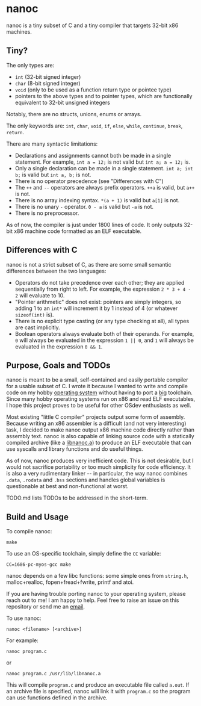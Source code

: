 
# nanoc
nanoc is a tiny subset of C and a tiny compiler that targets 32-bit x86 machines.

## Tiny?
The only types are:
- `int` (32-bit signed integer)
- `char` (8-bit signed integer)
- `void` (only to be used as a function return type or pointee type)
- pointers to the above types and to pointer types, which are functionally equivalent
  to 32-bit unsigned integers

Notably, there are no structs, unions, enums or arrays.

The only keywords are: `int`, `char`, `void`, `if`, `else`, `while`, `continue`, `break`, `return`.

There are many syntactic limitations:
- Declarations and assignments cannot both be made in a single statement. For example, `int a = 12;` is not valid but `int a; a = 12;` is.
- Only a single declaration can be made in a single statement. `int a; int b;` is valid but `int a, b;` is not.
- There is no operator precedence (see "Differences with C")
- The `++` and `--` operators are always prefix operators. `++a` is valid, but `a++` is not.
- There is no array indexing syntax. `*(a + 1)` is valid but `a[1]` is not.
- There is no unary `-` operator. `0 - a` is valid but `-a` is not.
- There is no preprocessor.

As of now, the compiler is just under 1800 lines of code. It only outputs 32-bit x86 machine code formatted as an ELF executable.

## Differences with C
nanoc is not a strict subset of C, as there are some small semantic differences between the two languages:
- Operators do not take precedence over each other; they are applied sequentially from right to left. For example, the expression `2 * 3 + 4 - 2` will evaluate to 10.
- "Pointer arithmetic" does not exist: pointers are simply integers, so adding 1 to an `int*` will increment it by 1 instead of 4 (or whatever `sizeof(int)` is).
- There is no explicit type casting (or any type checking at all), all types are cast implicitly.
- Boolean operators always evaluate both of their operands. For example, `0` will always be evaluated in the expression `1 || 0`, and `1` will always be evaluated in the expression `0 && 1`.

## Purpose, Goals and TODOs
nanoc is meant to be a small, self-contained and easily portable compiler for a usable subset of C. I wrote it because I wanted to write and compile code on my hobby [operating system](https://github.com/AjayMT/mako) without having to port a [big](https://gcc.gnu.org/) toolchain. Since many hobby operating systems run on x86 and read ELF executables, I hope this project proves to be useful for other OSdev enthusiasts as well.

Most existing "little C compiler" projects output some form of assembly. Because writing an x86 assembler is a difficult (and not very interesting) task, I decided to make nanoc output x86 machine code directly rather than assembly text. nanoc is also capable of linking source code with a statically compiled archive (like a [libnanoc.a](https://github.com/AjayMT/mako/tree/master/src/libnanoc)) to produce an ELF executable that can use syscalls and library functions and do useful things.

As of now, nanoc produces very inefficient code. This is not desirable, but I would not sacrifice portability or too much simplicity for code efficiency. It is also a very rudimentary linker -- in particular, the way nanoc combines `.data`, `.rodata` and `.bss` sections and handles global variables is questionable at best and non-functional at worst.

TODO.md lists TODOs to be addressed in the short-term.

## Build and Usage
To compile nanoc:
```
make
```

To use an OS-specific toolchain, simply define the `CC` variable:
```
CC=i686-pc-myos-gcc make
```

nanoc depends on a few libc functions: some simple ones from `string.h`, malloc+realloc, fopen+fread+fwrite, printf and atoi.

If you are having trouble porting nanoc to your operating system, please reach out to me! I am happy to help. Feel free to raise an issue on this repository or send me an [email](mailto:ajaymt2@illinois.edu).

To use nanoc:
```
nanoc <filename> [<archive>]
```

For example:
```
nanoc program.c
```
or
```
nanoc program.c /usr/lib/libnanoc.a
```

This will compile `program.c` and produce an executable file called `a.out`. If an archive file is specified, nanoc will link it with `program.c` so the program can use functions defined in the archive.
